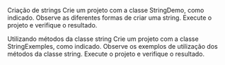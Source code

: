 Criação de strings
Crie um projeto com a classe StringDemo, como indicado.
Observe as diferentes formas de criar uma string.
Execute o projeto e verifique o resultado.


Utilizando métodos da classe string
Crie um projeto com a classe StringExemples, como indicado.
Observe os exemplos de utilização dos métodos da classe string.
Execute o projeto e verifique o resultado.
